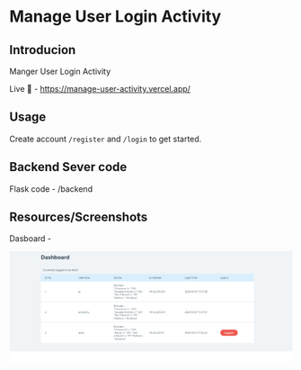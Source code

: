 # Manage User Login Activity

## Introducion

Manger User Login Activity

Live 👀 - https://manage-user-activity.vercel.app/

## Usage

Create account `/register` and `/login` to get started.

## Backend Sever code

Flask code - /backend

## Resources/Screenshots

Dasboard -

![image](./Dashboard.png)
